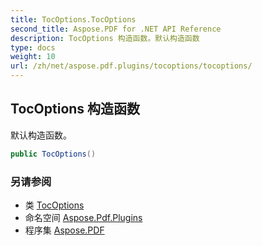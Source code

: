 ```yaml
---
title: TocOptions.TocOptions
second_title: Aspose.PDF for .NET API Reference
description: TocOptions 构造函数。默认构造函数
type: docs
weight: 10
url: /zh/net/aspose.pdf.plugins/tocoptions/tocoptions/
---
```

## TocOptions 构造函数

默认构造函数。

```csharp
public TocOptions()
```

### 另请参阅

* 类 [TocOptions](../)
* 命名空间 [Aspose.Pdf.Plugins](../../../aspose.pdf.plugins/)
* 程序集 [Aspose.PDF](../../../)
